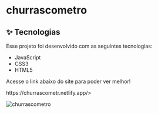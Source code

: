 # churrascometro

## ✨ Tecnologias

Esse projeto foi desenvolvido com as seguintes tecnologias:

- JavaScript
- CSS3
- HTML5

<p>Acesse o link abaixo do site para poder ver melhor!</p>
<p>https://churrascometr.netlify.app/></p>

![churrascometro](https://user-images.githubusercontent.com/67985114/170136023-583901be-ac90-4a84-8b8c-75c675d94feb.png)

